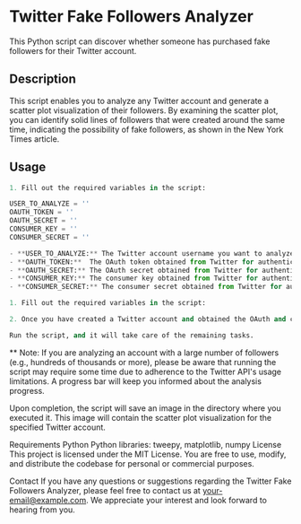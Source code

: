 # Twitter Fake Followers Analyzer

This Python script can discover whether someone has purchased fake followers for their Twitter account.

## Description

This script enables you to analyze any Twitter account and generate a scatter plot visualization of their followers. By examining the scatter plot, you can identify solid lines of followers that were created around the same time, indicating the possibility of fake followers, as shown in the New York Times article.

## Usage
```python
1. Fill out the required variables in the script:

USER_TO_ANALYZE = ''
OAUTH_TOKEN = ''
OAUTH_SECRET = ''
CONSUMER_KEY = ''
CONSUMER_SECRET = ''

- **USER_TO_ANALYZE:** The Twitter account username you want to analyze.
- **OAUTH_TOKEN:**  The OAuth token obtained from Twitter for authentication.
- **OAUTH_SECRET:** The OAuth secret obtained from Twitter for authentication.
- **CONSUMER_KEY:** The consumer key obtained from Twitter for authentication.
- **CONSUMER_SECRET:** The consumer secret obtained from Twitter for authentication.

1. Fill out the required variables in the script: 

2. Once you have created a Twitter account and obtained the OAuth and consumer keys, replace the empty strings with the corresponding values.

Run the script, and it will take care of the remaining tasks.

```

** Note: 
If you are analyzing an account with a large number of followers (e.g., hundreds of thousands or more), please be aware that running the script may require some time due to adherence to the Twitter API's usage limitations. A progress bar will keep you informed about the analysis progress.

Upon completion, the script will save an image in the directory where you executed it. This image will contain the scatter plot visualization for the specified Twitter account.

Requirements
Python
Python libraries: tweepy, matplotlib, numpy
License
This project is licensed under the MIT License. You are free to use, modify, and distribute the codebase for personal or commercial purposes.

Contact
If you have any questions or suggestions regarding the Twitter Fake Followers Analyzer, please feel free to contact us at your-email@example.com. We appreciate your interest and look forward to hearing from you.
